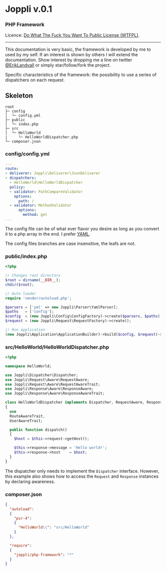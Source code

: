 #   Joppli  v.0.1

### PHP Framework

Licence: [Do What The Fuck You Want To Public License (WTFPL)](http://www.wtfpl.net/about/).

---

This documentation is very basic, the framework is developed by me to used by my self. If an interest is shown by others I will extend the documentation. Show interest by dropping me a line on twitter [@ErikLandvall](https://twitter.com/ErikLandvall) or simply star/follow/fork the project.

Specific characteristics of the framework: the possibility to use a series of dispatchers on each request.


## Skeleton

```
root
├─ config
│  └─ config.yml
├─ public
│  └─ index.php
├─ src
|  └─ HelloWorld
|     └─ HelloWorldDispatcher.php
└─ composer.json
```

### config/config.yml

```yaml
---
route:
- deliverer: Joppli\Deliverer\JsonDeliverer
- dispatchers:
  - HelloWorld\HelloWorldDispatcher
  policy:
  - validator: PathCompareValidator
    options:
      path: /
  - validator: MethodValidator
      options:
        method: get
...
```

The config file can be of what ever flavor you desire as long as you convert it to a php array in the end. I prefer [YAML](http://yaml.org/).

The config files branches are case insensitive, the leafs are not.

### public/index.php

```php
<?php

// Changes root directory
$root = dirname(__DIR__);
chdir($root);

// Auto loader
require 'vendor/autoload.php';

$parsers = ['yml' => new Joppli\Parser\YamlParser];
$paths   = ['config'];
$config  = (new Joppli\Config\ConfigFactory)->create($parsers, $paths);
$request = (new Joppli\Request\RequestFactory)->create();

// Run application
(new Joppli\Application\ApplicationBuilder)->build($config, $request)->run();
```

### src/HelloWorld/HelloWorldDispatcher.php

```php
<?php

namespace HelloWorld;

use Joppli\Dispatcher\Dispatcher;
use Joppli\Request\Aware\RequestAware;
use Joppli\Request\Aware\RequestAwareTrait;
use Joppli\Response\Aware\ResponseAware;
use Joppli\Response\Aware\ResponseAwareTrait;

class HelloWorldDispatcher implements Dispatcher, RequestAware, ResponseAware
{
  use
  RouteAwareTrait,
  UserAwareTrait;

  public function dispatch()
  {
    $host = $this->request->getHost();

    $this->response->message = 'Hello world!';
    $this->response->host 	 = $host;
  }
}
```

The dispatcher only needs to implement the `Dispatcher` interface. However, this example also shows how to access the `Request` and `Response` instances by declaring awareness.

### composer.json

```json
{
  "autoload":
  {
    "psr-4":
    {
      "HelloWorld\\": "src/HelloWorld"
    }
  },

  "require":
  {
    "joppli/php-framework": "*"
  }
}
```
